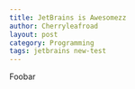 ```yaml
---
title: JetBrains is Awesomezz
author: Cherryleafroad
layout: post
category: Programming
tags: jetbrains new-test
---
```


Foobar